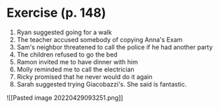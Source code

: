 # Exercise (p. 148)
1. Ryan suggested going for a walk
2. The teacher accused somebody of copying Anna's Exam
3. Sam's neighbor threatened to call the police if he had another party
4. The children refused to go the bed
5. Ramon invited me to have dinner with him
6. Molly reminded me to call the electrician
7. Ricky promised that he never would do it again
8. Sarah suggested trying Giacobazzi's. She said is fantastic.
   

![[Pasted image 20220429093251.png]]